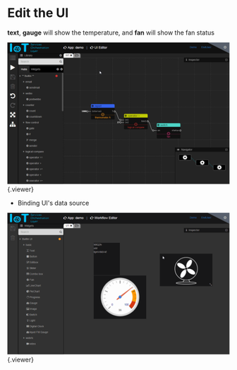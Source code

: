 # Edit the UI
   **text**, **gauge** will show the temperature, and **fan** will show the fan status

![](./doc/pic/edit_ui.gif){.viewer}

- Binding UI's data source

![](./doc/pic/binding_ui.gif){.viewer}
